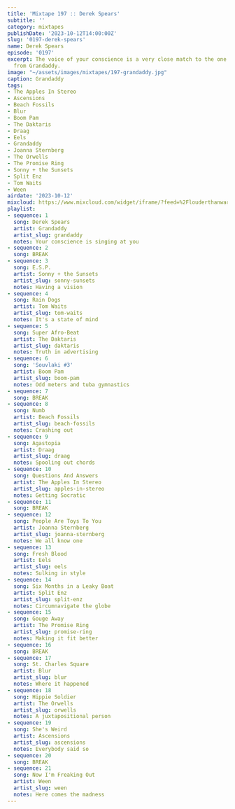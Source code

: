 ```yaml
---
title: 'Mixtape 197 :: Derek Spears'
subtitle: ''
category: mixtapes
publishDate: '2023-10-12T14:00:00Z'
slug: '0197-derek-spears'
name: Derek Spears
episode: '0197'
excerpt: The voice of your conscience is a very close match to the one you hear coming
  from Grandaddy.
image: "~/assets/images/mixtapes/197-grandaddy.jpg"
caption: Grandaddy
tags:
- The Apples In Stereo
- Ascensions
- Beach Fossils
- Blur
- Boom Pam
- The Daktaris
- Draag
- Eels
- Grandaddy
- Joanna Sternberg
- The Orwells
- The Promise Ring
- Sonny + the Sunsets
- Split Enz
- Tom Waits
- Ween
airdate: '2023-10-12'
mixcloud: https://www.mixcloud.com/widget/iframe/?feed=%2Flouderthanwar%2Fthe-mixtape-197-derek-spears-2023-10-12%2F&hide_artwork=1&hide_cover=1
playlist:
- sequence: 1
  song: Derek Spears
  artist: Grandaddy
  artist_slug: grandaddy
  notes: Your conscience is singing at you
- sequence: 2
  song: BREAK
- sequence: 3
  song: E.S.P.
  artist: Sonny + the Sunsets
  artist_slug: sonny-sunsets
  notes: Having a vision
- sequence: 4
  song: Rain Dogs
  artist: Tom Waits
  artist_slug: tom-waits
  notes: It's a state of mind
- sequence: 5
  song: Super Afro-Beat
  artist: The Daktaris
  artist_slug: daktaris
  notes: Truth in advertising
- sequence: 6
  song: 'Souvlaki #3'
  artist: Boom Pam
  artist_slug: boom-pam
  notes: Odd meters and tuba gymnastics
- sequence: 7
  song: BREAK
- sequence: 8
  song: Numb
  artist: Beach Fossils
  artist_slug: beach-fossils
  notes: Crashing out
- sequence: 9
  song: Agastopia
  artist: Draag
  artist_slug: draag
  notes: Spooling out chords
- sequence: 10
  song: Questions And Answers
  artist: The Apples In Stereo
  artist_slug: apples-in-stereo
  notes: Getting Socratic
- sequence: 11
  song: BREAK
- sequence: 12
  song: People Are Toys To You
  artist: Joanna Sternberg
  artist_slug: joanna-sternberg
  notes: We all know one
- sequence: 13
  song: Fresh Blood
  artist: Eels
  artist_slug: eels
  notes: Sulking in style
- sequence: 14
  song: Six Months in a Leaky Boat
  artist: Split Enz
  artist_slug: split-enz
  notes: Circumnavigate the globe
- sequence: 15
  song: Gouge Away
  artist: The Promise Ring
  artist_slug: promise-ring
  notes: Making it fit better
- sequence: 16
  song: BREAK
- sequence: 17
  song: St. Charles Square
  artist: Blur
  artist_slug: blur
  notes: Where it happened
- sequence: 18
  song: Hippie Soldier
  artist: The Orwells
  artist_slug: orwells
  notes: A juxtapositional person
- sequence: 19
  song: She's Weird
  artist: Ascensions
  artist_slug: ascensions
  notes: Everybody said so
- sequence: 20
  song: BREAK
- sequence: 21
  song: Now I'm Freaking Out
  artist: Ween
  artist_slug: ween
  notes: Here comes the madness
---
```


